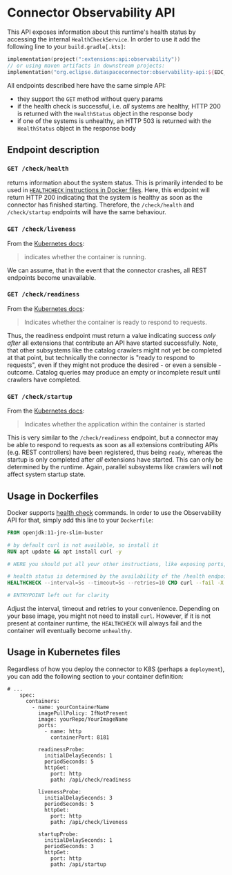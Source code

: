 # Connector Observability API

This API exposes information about this runtime's health status by accessing the internal `HealthCheckService`. In order
to use it add the following line to your `build.gradle[.kts]`:

```kotlin
implementation(project(":extensions:api:observability"))
// or using maven artifacts in downstream projects:
implementation("org.eclipse.dataspaceconnector:observability-api:${EDC_VERSION}")
```

All endpoints described here have the same simple API:

- they support the `GET` method without query params
- if the health check is successful, i.e. _all_ systems are healthy, HTTP 200 is returned with the `HealthStatus` object
  in the response body
- if one of the systems is unhealthy, an HTTP 503 is returned with the `HealthStatus` object in the response body

## Endpoint description

### `GET /check/health`

returns information about the system status. This is primarily intended to be used
in [`HEALTHCHECK` instructions in Docker files](https://docs.docker.com/engine/reference/builder/#healthcheck). Here,
this endpoint will return HTTP 200 indicating that the system is healthy as soon as the connector has finished starting.
Therefore, the `/check/health` and `/check/startup` endpoints will have the same behaviour.

### `GET /check/liveness`

From the [Kubernetes docs](https://kubernetes.io/docs/concepts/workloads/pods/pod-lifecycle/#container-probes):
> indicates whether the container is running.

We can assume, that in the event that the connector crashes, all REST endpoints become unavailable.

### `GET /check/readiness`

From the [Kubernetes docs](https://kubernetes.io/docs/concepts/workloads/pods/pod-lifecycle/#container-probes):
> Indicates whether the container is ready to respond to requests.

Thus, the readiness endpoint must return a value indicating success _only after_ all extensions that contribute an API
have started successfully. Note, that other subsystems like the catalog crawlers might not yet be completed at that
point, but technically the connector is "ready to respond to requests", even if they might not produce the desired - or
even a sensible - outcome. Catalog queries may produce an empty or incomplete result until crawlers have completed.

### `GET /check/startup`

From the [Kubernetes docs](https://kubernetes.io/docs/concepts/workloads/pods/pod-lifecycle/#container-probes):
> Indicates whether the application within the container is started

This is very similar to the `/check/readiness` endpoint, but a connector may be able to respond to requests as soon as
all extensions contributing APIs (e.g. REST controllers) have been registered, thus being `ready`, whereas the startup
is only completed after _all_ extensions have started. This can only be determined by the runtime. Again, parallel
subsystems like crawlers will **not** affect system startup state.

## Usage in Dockerfiles

Docker supports [health check](https://docs.docker.com/engine/reference/builder/#healthcheck) commands. In order to use
the Observability API for that, simply add this line to your `Dockerfile`:

```dockerfile
FROM openjdk:11-jre-slim-buster

# by default curl is not available, so install it
RUN apt update && apt install curl -y

# HERE you should put all your other instructions, like exposing ports, etc.

# health status is determined by the availability of the /health endpoint
HEALTHCHECK --interval=5s --timeout=5s --retries=10 CMD curl --fail -X GET http://localhost:8181/api/check/health || exit 1

# ENTRYPOINT left out for clarity
```

Adjust the interval, timeout and retries to your convenience. Depending on your base image, you might not need to
install `curl`. However, if it is not present at container runtime, the `HEALTHCHECK` will always fail and the container
will eventually become `unhealthy`.

## Usage in Kubernetes files

Regardless of how you deploy the connector to K8S (perhaps a `deployment`), you can add the following section to your
container definition:

```kubernetes helm
# ...
    spec:
      containers:
        - name: yourContainerName
          imagePullPolicy: IfNotPresent
          image: yourRepo/YourImageName
          ports:
            - name: http
              containerPort: 8181

          readinessProbe:
            initialDelaySeconds: 1
            periodSeconds: 5
            httpGet:
              port: http
              path: /api/check/readiness

          livenessProbe:
            initialDelaySeconds: 3
            periodSeconds: 5
            httpGet:
              port: http
              path: /api/check/liveness

          startupProbe:
            initialDelaySeconds: 1
            periodSeconds: 3
            httpGet:
              port: http
              path: /api/startup
```